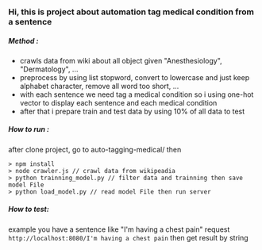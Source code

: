 ### Hi, this is project about automation tag medical condition from a sentence

##### Method :
* crawls data from wiki about all object given "Anesthesiology", "Dermatology", ...
* preprocess by using list stopword, convert to lowercase and just keep alphabet character, remove all word too short, ...
* with each sentence we need tag a medical condition so i using one-hot vector to display each sentence and each medical condition
* after that i prepare train and test data by using 10% of all data to test
##### How to run :
after clone project, go to auto-tagging-medical/ then
```
> npm install
> node crawler.js // crawl data from wikipeadia
> python trainning_model.py // filter data and trainning then save model File
> python load_model.py // read model File then run server
```
##### How to test:
example you have a sentence like "I'm having a chest pain"
request `http://localhost:8080/I'm having a chest pain`
then get result by string
